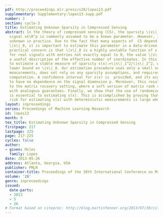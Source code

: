 ```yaml
---
pdf: http://proceedings.mlr.press/v28/lopes13.pdf
supplementary: Supplementary:lopes13-supp.pdf
number: 3
section: cycle-3
title: Estimating Unknown Sparsity in Compressed Sensing
abstract: In the theory of compressed sensing (CS), the sparsity \|x\|_0 of the unknown
  signal x∈\R^p is commonly assumed to be a known parameter. However, it is typically
  unknown in practice. Due to the fact that many aspects of  CS depend on knowing
  \|x\|_0, it is important to estimate this parameter in a data-driven way. A second
  practical concern is that \|x\|_0 is a highly unstable function of x. In particular,
  for real signals with entries not exactly equal to 0, the value \|x\|_0=p is not
  a useful description of the effective number of coordinates. In this paper, we propose
  to estimate a stable measure of sparsity s(x):=\|x\|_1^2/\|x\|_2^2, which is a sharp
  lower bound on \|x\|_0. Our estimation procedure uses only a small number of linear
  measurements, does not rely on any sparsity assumptions, and requires very little
  computation. A confidence interval for s(x) is  provided, and its width is shown
  to have no dependence on the signal dimension p. Moreover, this result extends naturally
  to the matrix recovery setting, where a soft version of matrix rank can be estimated
  with analogous guarantees. Finally, we show that the use of randomized measurements
  is essential to estimating s(x). This is accomplished by proving that the minimax
  risk for estimating s(x) with deterministic measurements is large when n≪p.
layout: inproceedings
series: Proceedings of Machine Learning Research
id: lopes13
month: 0
tex_title: Estimating Unknown Sparsity in Compressed Sensing
firstpage: 217
lastpage: 225
page: 217-225
cycles: false
author:
- given: Miles
  family: Lopes
date: 2013-05-26
address: Atlanta, Georgia, USA
publisher: PMLR
container-title: Proceedings of the 30th International Conference on Machine Learning
volume: '28'
genre: inproceedings
issued:
  date-parts:
  - 2013
  - 5
  - 26
# Format based on citeproc: http://blog.martinfenner.org/2013/07/30/citeproc-yaml-for-bibliographies/
---
```

